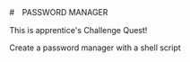 #　PASSWORD MANAGER

This is apprentice's Challenge Quest!

Create a password manager with a shell script
